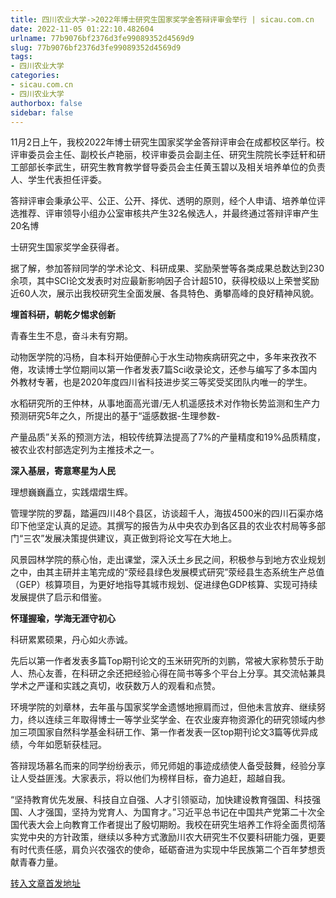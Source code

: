 ```yaml
---
title: 四川农业大学->2022年博士研究生国家奖学金答辩评审会举行 | sicau.com.cn
date: 2022-11-05 01:22:10.482604
urlname: 77b9076bf2376d3fe99089352d4569d9
slug: 77b9076bf2376d3fe99089352d4569d9
tags: 
- 四川农业大学
categories:
- sicau.com.cn
- 四川农业大学
authorbox: false
sidebar: false
---
```

11月2日上午，我校2022年博士研究生国家奖学金答辩评审会在成都校区举行。校评审委员会主任、副校长卢艳丽，校评审委员会副主任、研究生院院长李廷轩和研工部部长李武生，研究生教育教学督导委员会主任黄玉碧以及相关培养单位的负责人、学生代表担任评委。

答辩评审会秉承公平、公正、公开、择优、透明的原则，经个人申请、培养单位评选推荐、评审领导小组办公室审核共产生32名候选人，并最终通过答辩评审产生20名博
<!--more-->
士研究生国家奖学金获得者。

据了解，参加答辩同学的学术论文、科研成果、奖励荣誉等各类成果总数达到230余项，其中SCI论文发表时对应最新影响因子合计超510，获得校级以上荣誉奖励近60人次，展示出我校研究生全面发展、各具特色、勇攀高峰的良好精神风貌。

**埋首科研，朝乾夕惕求创新**

青春生生不息，奋斗未有穷期。

动物医学院的冯杨，自本科开始便醉心于水生动物疾病研究之中，多年来孜孜不倦，攻读博士学位期间以第一作者发表7篇Sci收录论文，还参与编写了多本国内外教材专著，也是2020年度四川省科技进步奖三等奖受奖团队内唯一的学生。

水稻研究所的王仲林，从事地面高光谱/无人机遥感技术对作物长势监测和生产力预测研究5年之久，所提出的基于“遥感数据-生理参数-

产量品质”关系的预测方法，相较传统算法提高了7%的产量精度和19%品质精度，被农业农村部选定列为主推技术之一。

**深入基层，寄意寒星为人民**

理想巍巍矗立，实践熠熠生辉。

管理学院的罗磊，踏遍四川48个县区，访谈超千人，海拔4500米的四川石渠亦烙印下他坚定认真的足迹。其撰写的报告为从中央农办到各区县的农业农村局等多部门“三农”发展决策提供建议，真正做到将论文写在大地上。

风景园林学院的蔡心怡，走出课堂，深入沃土乡民之间，积极参与到地方农业规划之中，由其主研并主笔完成的“荥经县绿色发展模式研究”荥经县生态系统生产总值（GEP）核算项目，为更好地指导其城市规划、促进绿色GDP核算、实现可持续发展提供了启示和借鉴。

**怀瑾握瑜，学海无涯守初心**

科研累累硕果，丹心如火赤诚。

先后以第一作者发表多篇Top期刊论文的玉米研究所的刘鹏，常被大家称赞乐于助人、热心友善，在科研之余还把经验心得在简书等多个平台上分享。其交流帖兼具学术之严谨和实践之真切，收获数万人的观看和点赞。

环境学院的刘章林，去年虽与国家奖学金遗憾地擦肩而过，但他未言放弃、继续努力，终以连续三年取得博士一等学业奖学金、在农业废弃物资源化的研究领域内参加三项国家自然科学基金科研工作、第一作者发表一区top期刊论文3篇等优异成绩，今年如愿斩获桂冠。

答辩现场慕名而来的同学纷纷表示，师兄师姐的事迹成绩使人备受鼓舞，经验分享让人受益匪浅。大家表示，将以他们为榜样目标，奋力追赶，超越自我。

“坚持教育优先发展、科技自立自强、人才引领驱动，加快建设教育强国、科技强国、人才强国，坚持为党育人、为国育才。”习近平总书记在中国共产党第二十次全国代表大会上向教育工作者提出了殷切期盼。我校在研究生培养工作将全面贯彻落实党中央的方针政策，继续以多种方式激励川农大研究生不仅要科研能力强，更要有时代责任感，肩负兴农强农的使命，砥砺奋进为实现中华民族第二个百年梦想贡献青春力量。



[转入文章首发地址](https://news.sicau.edu.cn/info/1078/70078.htm)